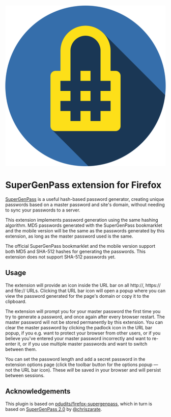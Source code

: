 ![image](addon/assets/logo.png)

# SuperGenPass extension for Firefox

[SuperGenPass](https://github.com/chriszarate/supergenpass/wiki/FAQ) is a useful hash-based
password generator, creating unique passwords based on a master password and site's domain,
without needing to sync your passwords to a server.

This extension implements password generation using the same hashing algorithm. MD5 passwords
generated with the SuperGenPass bookmarklet and the mobile version will be the same as the
passwords generated by this extension, as long as the master password used is the same.

The official SuperGenPass bookmarklet and the mobile version support both MD5 and SHA-512 hashes
for generating the passwords. This extension does not support SHA-512 passwords yet.

## Usage

The extension will provide an icon inside the URL bar on all http://, https:// and file:// URLs.
Clicking that URL bar icon will open a popup where you can view the password generated for
the page's domain or copy it to the clipboard.

The extension will prompt you for your master password the first time you try to generate a
password, and once again after every browser restart. The master password will not be stored
permanently by this extension. You can clear the master password by clicking the padlock
icon in the URL bar popup, if you e.g. want to protect your browser from other users, or if you
believe you've entered your master password incorrectly and want to re-enter it, or if you use
multiple master passwords and want to switch between them.

You can set the password length and add a secret password in the extension options page (click the
toolbar button for the options popup — not the URL bar icon). These _will_ be saved in your browser
and will persist between sessions.

## Acknowledgements

This plugin is based on
[pdudits/firefox-supergenpass](https://github.com/pdudits/firefox-supergenpass),
which in turn is based on
[SuperGenPass 2.0](https://github.com/chriszarate/supergenpass/blob/607c4dcc26d7396cf0585aaf5aa07eb506a32064/js/sgp.js)
by [@chriszarate](https://github.com/chriszarate).
